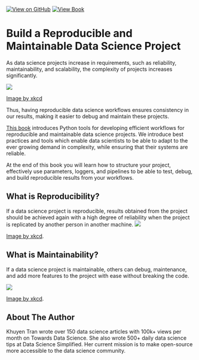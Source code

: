 [![View on GitHub](https://img.shields.io/badge/GitHub-View_on_GitHub-blue?logo=GitHub)](https://github.com/khuyentran1401/reproducible-data-science) [![View Book](https://img.shields.io/badge/Book-View%20Book-red?style=plastic&logo=book)](https://ials.github.io/RepDataScience)
# Build a Reproducible and Maintainable Data Science Project

As data science projects increase in requirements, such as reliability, maintainability, and scalability, the complexity of projects increases significantly.

![](image/machine_learning.png)

[Image by xkcd](https://xkcd.com/1838/)

Thus, having reproducible data science workflows ensures consistency in our results, making it easier to debug and maintain these projects. 

[This book](https://khuyentran1401.github.io/reproducible-data-science) introduces Python tools for developing efficient workflows for reproducible and maintainable data science projects. We introduce best practices and tools which enable data scientists to be able to adapt to the ever growing demand in complexity, while ensuring that their systems are reliable. 

At the end of this book you will learn how to structure your project, effectively use parameters, loggers, and pipelines to be able to test, debug, and build reproducible results from your workflows.

## What is Reproducibility?

If a data science project is reproducible, results obtained from the project should be achieved again with a high degree of reliability when the project is replicated by another person in another machine.
![](image/the_difference.png)

[Image by xkcd](https://xkcd.com/242/).

## What is Maintainability?

If a data science project is maintainable, others can debug, maintenance, and add more features to the project with ease without breaking the code. 

![](image/wanna_see_the_code.png)

[Image by xkcd](https://xkcd.com/2138/).

## About The Author
Khuyen Tran wrote over 150 data science articles with 100k+ views per month on Towards Data Science. She also wrote 500+ daily data science tips at Data Science Simplified. Her current mission is to make open-source more accessible to the data science community.


